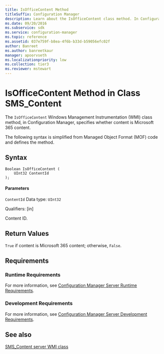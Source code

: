 ```yaml
---
title: IsOfficeContent Method
titleSuffix: Configuration Manager
description: Learn about the IsOfficeContent class method. In Configuration Manager, this method specifies whether content is Microsoft 365 content.
ms.date: 09/20/2016
ms.subservice: sdk
ms.service: configuration-manager
ms.topic: reference
ms.assetid: 037e759f-b8ea-4f6b-b33d-b59056efc02f
author: Banreet
ms.author: banreetkaur
manager: apoorvseth
ms.localizationpriority: low
ms.collection: tier3
ms.reviewer: mstewart
---
```

# IsOfficeContent Method in Class SMS_Content
The `IsOfficeContent` Windows Management Instrumentation (WMI) class method, in Configuration Manager, specifies whether content is Microsoft 365 content.

 The following syntax is simplified from Managed Object Format (MOF) code and defines the method.

## Syntax

```
Boolean IsOfficeContent (
    UInt32 ContentId
);

```

#### Parameters
 `ContentId`
 Data type: `UInt32`

 Qualifiers: [in]

 Content ID.

## Return Values
 `True` if content is Microsoft 365 content; otherwise, `False`.

## Requirements

### Runtime Requirements
 For more information, see [Configuration Manager Server Runtime Requirements](../../../../../develop/core/reqs/server-runtime-requirements.md).

### Development Requirements
 For more information, see [Configuration Manager Server Development Requirements](../../../../../develop/core/reqs/server-development-requirements.md).

## See also

[SMS_Content server WMI class](sms_content-server-wmi-class.md)
